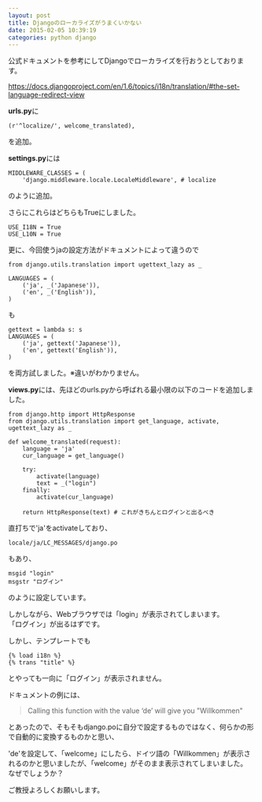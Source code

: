 ```yaml
---
layout: post
title: Djangoのローカライズがうまくいかない
date: 2015-02-05 10:39:19
categories: python django
---
```

<p>公式ドキュメントを参考にしてDjangoでローカライズを行おうとしております。</p>

<p><a href="https://docs.djangoproject.com/en/1.6/topics/i18n/translation/#the-set-language-redirect-view" rel="nofollow">https://docs.djangoproject.com/en/1.6/topics/i18n/translation/#the-set-language-redirect-view</a></p>

<p><strong>urls.py</strong>に</p>

```
(r'^localize/', welcome_translated),
```

<p>を追加。</p>

<p><strong>settings.py</strong>には</p>

```
MIDDLEWARE_CLASSES = (
    'django.middleware.locale.LocaleMiddleware', # localize
```

<p>のように追加。</p>

<p>さらにこれらはどちらもTrueにしました。</p>

```
USE_I18N = True
USE_L10N = True
```

<p>更に、今回使うjaの設定方法がドキュメントによって違うので</p>

```
from django.utils.translation import ugettext_lazy as _

LANGUAGES = (
    ('ja', _('Japanese')),
    ('en', _('English')),
)
```

<p>も</p>

```
gettext = lambda s: s
LANGUAGES = (
    ('ja', gettext('Japanese')),
    ('en', gettext('English')),
)
```

<p>を両方試しました。※違いがわかりません。</p>

<p><strong>views.py</strong>には、先ほどのurls.pyから呼ばれる最小限の以下のコードを追加しました。</p>

```
from django.http import HttpResponse
from django.utils.translation import get_language, activate, ugettext_lazy as _

def welcome_translated(request):
    language = 'ja'
    cur_language = get_language()

    try:
        activate(language)
        text = _("login")
    finally:
        activate(cur_language)

    return HttpResponse(text) # これがきちんとログインと出るべき
```

<p>直打ちで'ja'をactivateしており、</p>

```
locale/ja/LC_MESSAGES/django.po
```

<p>もあり、</p>

```
msgid "login"
msgstr "ログイン"
```

<p>のように設定しています。</p>

<p>しかしながら、Webブラウザでは「login」が表示されてしまいます。<br>
「ログイン」が出るはずです。</p>

<p>しかし、テンプレートでも</p>

```
{% load i18n %}
{% trans "title" %}
```

<p>とやっても一向に「ログイン」が表示されません。</p>

<p>ドキュメントの例には、</p>

<blockquote>
  <p>Calling this function with the value ‘de’ will give you "Willkommen"</p>
</blockquote>

<p>とあったので、そもそもdjango.poに自分で設定するものではなく、何らかの形で自動的に変換するものかと思い、</p>

<p>'de'を設定して、「welcome」にしたら、ドイツ語の「Willkommen」が表示されるのかと思いましたが、「welcome」がそのまま表示されてしまいました。<br>
なぜでしょうか？</p>

<p>ご教授よろしくお願いします。</p>
